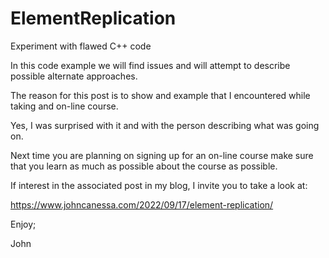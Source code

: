 # ElementReplication
Experiment with flawed C++ code

In this code example we will find issues and will attempt
to describe possible alternate approaches.

The reason for this post is to show and example that I
encountered while taking and on-line course.

Yes, I was surprised with it and with the person describing
what was going on.

Next time you are planning on signing up for an on-line course
make sure that you learn as much as possible about the course
as possible.

If interest in the associated post in my blog, I invite you to
take a look at:

https://www.johncanessa.com/2022/09/17/element-replication/

Enjoy;

John

